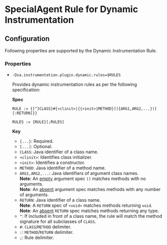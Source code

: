 # SpecialAgent Rule for Dynamic Instrumentation

## Configuration

Following properties are supported by the Dynamic Instrumentation Rule.

### Properties

* `-Dsa.instrumentation.plugin.dynamic.rules=$RULES`

  Provides dynamic instrumentation rules as per the following specification:

  **Spec**

  ```
  RULE := {[^]CLASS}#{<clinit>|{{<init>|METHOD}[({ARG1,ARG2,...})][:RETURN]}}

  RULES := {RULE}[;RULES]
  ```

  **Key**

  * `{...}`: Required.
  * `[...]`: Optional.
  * `CLASS`: Java identifier of a class name.
  * `<clinit>`: Identifies class initializer.
  * `<init>`: Identifies a constructor.
  * `METHOD`: Java identifier of a method name.
  * `ARG1,ARG2,...`: Java identifiers of argument class names.<br>**Note**: An <ins>empty</ins> argument spec `()` matches methods with no arguments.<br>**Note**: An <ins>absent</ins> argument spec matches methods with any number of arguments.
  * `RETURN`: Java identifier of a class name.<br>**Note**: A `RETURN` spec of `<void>` matches methods returning `void`.<br>**Note**: An <ins>absent</ins> `RETURN` spec matches methods returning any type.
  * `^`: If included in front of a class name, the rule will match the method signature for all subclasses of `CLASS`.
  * `#`: `CLASS`/`METHOD` delimiter.
  * `:`: `METHOD`/`RETURN` delimiter.
  * `;`: Rule delimiter.